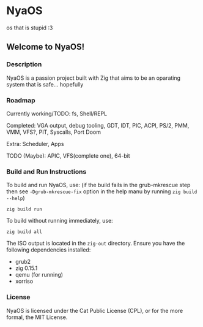 # NyaOS
os that is stupid :3

## Welcome to NyaOS!

### Description
NyaOS is a passion project built with Zig that aims to be an oparating system that is safe... hopefully

### Roadmap
Currently working/TODO: fs, Shell/REPL

Completed: VGA output, debug tooling, GDT, IDT, PIC, ACPI, PS/2, PMM, VMM, VFS?, PIT, Syscalls, Port Doom

Extra: Scheduler, Apps

TODO (Maybe): APIC, VFS(complete one), 64-bit

### Build and Run Instructions
To build and run NyaOS, use: (if the build fails in the grub-mkrescue step then see `-Dgrub-mkrescue-fix` option in the help manu by running `zig build --help`)
```
zig build run
```
To build without running immediately, use:
```
zig build all
```

The ISO output is located in the `zig-out` directory. Ensure you have the following dependencies installed:
- grub2
- zig 0.15.1
- qemu (for running)
- xorriso

### License
NyaOS is licensed under the Cat Public License (CPL), or for the more formal, the MIT License.
